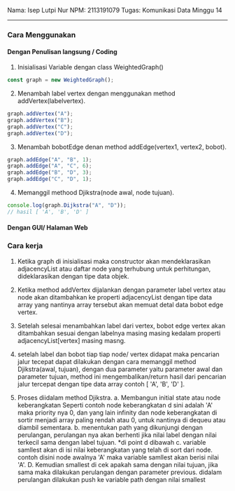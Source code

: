 Nama: Isep Lutpi Nur
NPM: 2113191079
Tugas: Komunikasi Data Minggu 14

<hr>

### Cara Menggunakan
#### Dengan Penulisan langsung / Coding
1. Inisialisasi Variable dengan class WeightedGraph()
``` javascript
const graph = new WeightedGraph();
```

2. Menambah label vertex dengan menggunakan method addVertex(labelvertex).
``` javascript
graph.addVertex("A");
graph.addVertex("B");
graph.addVertex("C");
graph.addVertex("D");
```

3. Menambah bobotEdge denan method addEdge(vertex1, vertex2, bobot).
``` javascript
graph.addEdge("A", "B", 1);
graph.addEdge("A", "C", 6);
graph.addEdge("B", "D", 3);
graph.addEdge("C", "D", 1);
```

4. Memanggil methood Djikstra(node awal, node tujuan).
``` javascript
console.log(graph.Dijkstra("A", "D"));
// hasil [ 'A', 'B', 'D' ]
```

#### Dengan GUI/ Halaman Web

### Cara kerja
1. Ketika graph di inisialisasi maka constructor akan mendeklarasikan adjacencyList atau daftar node yang terhubung untuk perhitungan, dideklarasikan dengan tipe data objek.

2. Ketika method addVertex dijalankan dengan parameter label vertex atau node akan ditambahkan ke properti adjacencyList dengan tipe data array yang nantinya array tersebut akan memuat detal data bobot edge vertex.

3. Setelah selesai menambahkan label dari vertex, bobot edge vertex akan ditambahkan sesuai dengan labelnya masing masing kedalam properti adjacencyList\[vertex\] masing masng.

4. setelah label dan bobot tiap tiap node/ vertex didapat maka pencarian jalur tecepat dapat dilakukan dengan cara memanggil method Djikstra(awal, tujuan), dengan dua parameter yaitu parameter awal dan parameter tujuan, method ini mengembalikan/return hasil dari pencarian jalur tercepat dengan tipe data array contoh [ 'A', 'B', 'D' ].

5. Proses diidalam method Djikstra.
a. Membangun initial state atau node keberangkatan Seperti contoh node keberangkatan d sini adalah 'A' maka priority nya 0, dan yang lain infinity dan node keberangkatan di sortir menjadi array paling rendah atau 0, untuk nantinya di dequeu atau diambil sementara.
b. menentukan path yang dikunjungi dengan perulangan, perulangan nya akan berhenti jika nilai label dengan nilai terkecil sama dengan label tujuan. *di point d dibawah
c. variable samllest akan di isi nilai keberangkatan yang telah di sort dari node. contoh disini node awalnya 'A' maka variable samllest akan berisi nilai 'A'. 
D. Kemudian smallest di cek apakah sama dengan nilai tujuan, jika sama maka dilakukan perulangan dengan parameter previous. didalam perulangan dilakukan push ke variable path dengan nilai smallest


